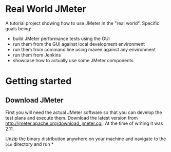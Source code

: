 # Real World JMeter

A tutorial project showing how to use JMeter in the "real world". Specific goals being:

* build JMeter performance tests using the GUI
* run them from the GUI against local development environment
* run them from command line using maven against any environment
* run them from Jenkins
* showcase how to actually use some JMeter components


# Getting started

## Download JMeter
First you will need the actual JMeter software so that you can develop the test plans and execute them.
Download the latest version from http://jmeter.apache.org/download_jmeter.cgi. At the time of writing it was 2.11.

Unzip the binary distribution anywhere on your machine and navigate to the `bin` directory and run
*
